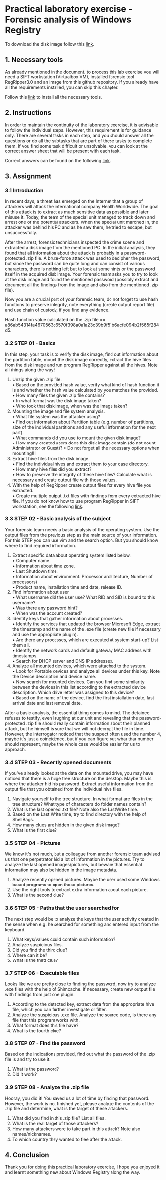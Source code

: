 # Practical laboratory exercise - Forensic analysis of Windows Registry

To download the disk image follow this [link][image].  

## 1. Necessary tools

As already mentioned in the document, to process this lab exercise you will need a SIFT workstation (Virtualbox VM), 
installed forensic tool RegRipper3.0 and an image from this github repository. If you already have all the 
requirements installed, you can skip this chapter. 

Follow this [link][ntools] to install all the necessary tools.

## 2. Instructions

In order to maintain the continuity of the laboratory exercise, it is advisable to follow the individual steps. 
However, this requirement is for guidance only. There are several tasks in each step, and you should answer all 
the questions or do all the subtasks that are part of these tasks to complete them. If you find some task 
difficult or unsolvable, you can look at the correct answer sheet that will be present with each task.  

Correct answers can be found on the following [link][corra].

## 3. Assignment

### 3.1 Introduction
In recent days, a threat has emerged on the Internet that a group of attackers will attack the international 
company Health Worldwide. The goal of this attack is to extract as much sensitive data as possible and later 
misuse it. Today, the team of the special unit managed to track down and arrest one of the potential attackers. 
When the special unit marched in, the attacker was behind his PC and as he saw them, he tried to escape, 
but unsuccessfully. 

After the arrest, forensic technicians inspected the crime scene and extracted a disk image from the mentioned PC. 
In the initial analysis, they found that all information about the attack is probably in a password-protected .zip file. 
A brute-force attack was used to decipher the password, but since the password can be quite long and can consist of 
various characters, there is nothing left but to look at some hints or the password itself in the acquired disk image. 
Your forensic team asks you to try to look at the disk image and found the mentioned password (possibly extract and 
document all the findings from the image and also from the mentioned .zip file).

Now you are a crucial part of your forensic team, do not forget to use hash functions to preserve integrity, note 
everything (create output report file) and use chain of custody, if you find any evidence.

Hash function value calculated on the .zip file == a86ab54314fa4670563c6570f398a0a1a23c39b9f51b6acfe094b2f565f284d5.  

### 3.2 STEP 01 - Basics
In this step, your task is to verify the disk image, find out information about the partition table, mount the disk
image correctly, extract the hive files from the disk image and run program RegRipper against all the hives. 
Note all things along the way!

1.	Unzip the given .zip file.  
•	Based on the provided hash value, verify what kind of hash function it is and whether the hash value 
calculated by you matches the provided.   
•	How many files the given .zip file contains?   
•	In what format was the disk image taken?   
•	Who took that disk image, when was the image taken?   
2.	Mounting the image and file system analysis.  
•	What file system was the attacker using?   
•	Find out information about Partition table (e.g. number of partitions, size of the individual partitions and any useful information for the next part).  
•	What commands did you use to mount the given disk image?  
•	How many created users does this disk image contain (do not count Administrator or Guest)? 
•	Do not forget all the necessary options when mounting!!!  
3.	Extract hive files from the disk image.  
•	Find the individual hives and extract them to your case directory.  
•	How many hive files did you extract?  
•	How to preserve the integrity of these hive files? Calculate what is necessary and create output file with those values.  
4.	With the help of RegRipper create output files for every hive file you extracted.  
•	Create multiple output .txt files with findings from every extracted hive file. If you do not know how to use program RegRipper in SIFT workstation, see the following [link][ntools].  



### 3.3 STEP 02 - Basic analysis of the subject
Your forensic team needs a basic analysis of the operating system. Use the output files from the previous step as the main source of your information.  
For this STEP you can use vim and the search option. But you should know where to find required information.

1.	Extract specific data about operating system listed below.  
•	Computer name.  
•	Information about time zone.  
•	Last Shutdown time.   
•	Information about environment. Processor architecture, Number of processors)  
•	Product name, installation time and date, release ID.
2.	Find information about user  
•	What username did the user use? What RID and SID is bound to this username?  
•	Was there any password hint?  
•	When was the account created?
3.	Identify keys that gather information about processes.  
•	Identify the services that updated the browser Microsoft Edge, extract the timestamp and the name of the .exe file (create new file if necessary and use the appropriate plugin).  
•	Are there any processes, which are executed at system start-up? List them all.   
•	Identify the network cards and default gateway MAC address with timestamps.  
•	Search for DHCP server and DNS IP addresses.  
4.	Analyze all mounted devices, which were attached to the system.   
•	Look for Portable devices and analyze all devices under this key. Note the Device description and device name.  
•	Now search for mounted devices. Can you find some similarity between the devices in this list according to the extracted device description. Which drive letter was assigned to this device?   
•	Based on the name of the device, find the first installation date, last arrival date and last removal date.  


After a basic analysis, the essential thing comes to mind. The detainee refuses to testify, even laughing at 
our unit and revealing that the password-protected .zip file should really contain information about their planned 
attack, but he himself is sure that we will not decrypt the file in time. 
However, the interrogator noticed that the suspect often used the number 4, maybe it's just a coincidence, but if 
you can figure out what that number should represent, maybe the whole case would be easier for us to approach.



### 3.4 STEP 03 - Recently opened documents
If you've already looked at the data on the mounted drive, you may have noticed that there is a huge tree 
structure on the desktop. Maybe this is where the attacker hid his password. Extract useful information 
from the output file that you obtained from the individual hive files.
1.	Navigate yourself to the tree structure. In what format are files in the tree structure? What type of characters do folder names contain?
2.	What is the last opened .txt file?  Note also the LastWrite time.
3.	Based on the Last Write time, try to find directory with the help of ShellBags.
4.	How many clues are hidden in the given disk image?
5.	What is the first clue?


### 3.5 STEP 04 - Pictures
We know it's not much, but a colleague from another forensic team advised us that one perpetrator hid a lot 
of information in the pictures. Try to analyze the last opened images/pictures, but beware that essential 
information may also be hidden in the image metadata.
1.	Analyze recently opened pictures. Maybe the user used some Windows based programs to open those pictures.
2.	Use the right tools to extract extra information about each picture.
3.	What is the second clue?



### 3.6 STEP 05 - Paths that the user searched for
The next step would be to analyze the keys that the user activity created in the sense when e.g. he searched 
for something and entered input from the keyboard.
1.	What keys/values could contain such information?
2.	Analyze suspicious files.
3.	Did you find the third clue?
4.	Where can it be?
5.	What is the third clue?



### 3.7 STEP 06 - Executable files
Looks like we are pretty close to finding the password, now try to analyze .exe files with the help of Shimcache. If necessary, create new output file with findings from just one plugin.
1.	According to the detected key, extract data from the appropriate hive file, which you can further investigate or filter.
2.	Analyze the suspicious .exe file. Analyze the source code, is there any file that this program works with.
3.	What format does this file have?  
4.	What is the fourth clue?



### 3.8 STEP 07 - Find the password
Based on the indications provided, find out what the password of the .zip file is and try to use it.
1.	What is the password?
2.	Did it work?


### 3.9 STEP 08 - Analyze the .zip file
Hooray, you did it! You saved us a lot of time by finding that password. However, the work is not finished yet, please analyze the contents of the .zip file and determine, what is the target of these attackers.
1.	What did you find in this .zip file? List all files.
2.	What is the real target of those attackers?
3.	How many attackers were to take part in this attack? Note also names/nicknames.
4.	To which country they wanted to flee after the attack.


## 4. Conclusion
Thank you for doing this practical laboratory exercise, I hope you enjoyed it and learnt something new about Windows Registry along the way.


[//]: #
[ntools]: <https://github.com/57972887/LaboratoryExerciseWR/blob/master/Documents/Manuals/Necessary%20Tools.md>
[corra]: <https://github.com/57972887/LaboratoryExerciseWR/blob/master/Documents/Correct%20Answers/Correct_answers.md>
[image]: <https://drive.google.com/file/d/13W3MH3LYFgp1ruFv59TKvn-pAiMIgyX7/view?usp=sharing>